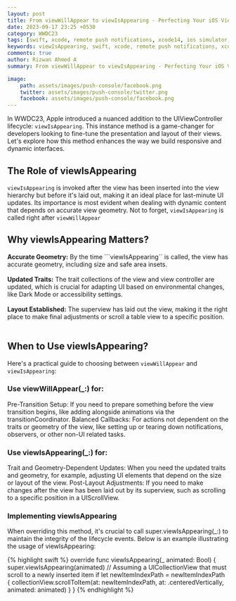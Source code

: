 ```yaml
---
layout: post
title: From viewWillAppear to viewIsAppearing - Perfecting Your iOS View Transitions
date: 2023-09-17 23:25 +0530
category: WWDC23
tags: [swift, xcode, remote push notifications, xcode14, ios simulator, apple silicon, t2 processor, wwdc23, push notification console, ios17, viewIsAppearing]
keywords: viewIsAppearing, swift, xcode, remote push notifications, xcode14, ios simulator, apple silicon, t2 processor, wwdc23, push notification console, ios17
comments: true
author: Rizwan Ahmed A
summary: From viewWillAppear to viewIsAppearing - Perfecting Your iOS View Transitions.

image:
    path: assets/images/push-console/facebook.png
    twitter: assets/images/push-console/twitter.png
    facebook: assets/images/push-console/facebook.png
---
```


In WWDC23, Apple introduced a nuanced addition to the UIViewController lifecycle: ```viewIsAppearing```. This instance method is a game-changer for developers looking to fine-tune the presentation and layout of their views. Let's explore how this method enhances the way we build responsive and dynamic interfaces.

## The Role of viewIsAppearing

```viewIsAppearing``` is invoked after the view has been inserted into the view hierarchy but before it's laid out, making it an ideal place for last-minute UI updates. Its importance is most evident when dealing with dynamic content that depends on accurate view geometry. Not to forget, ```viewIsAppearing``` is called right after ```viewWillAppear``` 


## Why viewIsAppearing Matters?

**Accurate Geometry:** By the time ```viewIsAppearing`` is called, the view has accurate geometry, including size and safe area insets. <br><br>
**Updated Traits:** The trait collections of the view and view controller are updated, which is crucial for adapting UI based on environmental changes, like Dark Mode or accessibility settings.  <br><br>
**Layout Established:** The superview has laid out the view, making it the right place to make final adjustments or scroll a table view to a specific position.  <br><br>

## When to Use viewIsAppearing?
Here's a practical guide to choosing between ```viewWillAppear``` and ```viewIsAppearing```:

### Use viewWillAppear(_:) for:
Pre-Transition Setup: If you need to prepare something before the view transition begins, like adding alongside animations via the transitionCoordinator.
Balanced Callbacks: For actions not dependent on the traits or geometry of the view, like setting up or tearing down notifications, observers, or other non-UI related tasks.


### Use viewIsAppearing(_:) for:
Trait and Geometry-Dependent Updates: When you need the updated traits and geometry, for example, adjusting UI elements that depend on the size or layout of the view.
Post-Layout Adjustments: If you need to make changes after the view has been laid out by its superview, such as scrolling to a specific position in a UIScrollView.


### Implementing viewIsAppearing
When overriding this method, it's crucial to call super.viewIsAppearing(_:) to maintain the integrity of the lifecycle events. Below is an example illustrating the usage of viewIsAppearing:


{% highlight swift %}
override func viewIsAppearing(_ animated: Bool) {
    super.viewIsAppearing(animated)
    // Assuming a UICollectionView that must scroll to a newly inserted item
    if let newItemIndexPath = newItemIndexPath {
        collectionView.scrollToItem(at: newItemIndexPath, at: .centeredVertically, animated: animated)
    }
}
{% endhighlight %}